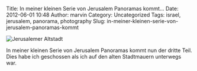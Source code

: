 Title: In meiner kleinen Serie von Jerusalem Panoramas kommt...
Date: 2012-06-01 10:48
Author: marvin
Category: Uncategorized
Tags: israel, jerusalem, panorama, photography
Slug: in-meiner-kleinen-serie-von-jerusalem-panoramas-kommt

![Jerusalemer Altstadt]({filename}/images/7306960558_4ef6b21c4e_b.jpg)

In meiner kleinen Serie von Jerusalem Panoramas kommt nun der dritte
Teil. Dies habe ich geschossen als ich auf den alten Stadtmauern
unterwegs war.

